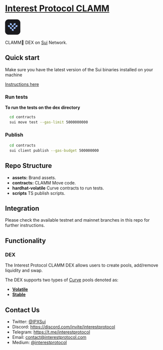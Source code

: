 # [Interest Protocol CLAMM](https://www.interestprotocol.com/)

 <p> <img width="50px"height="50px" src="./asset/logo.png" /></p> 
 
 CLAMM🐚 DEX on [Sui](https://sui.io/) Network.  
  
## Quick start  
  
Make sure you have the latest version of the Sui binaries installed on your machine

[Instructions here](https://docs.sui.io/devnet/build/install)

### Run tests

**To run the tests on the dex directory**

```bash
  cd contracts
  sui move test --gas-limit 5000000000
```

### Publish

```bash
  cd contracts
  sui client publish --gas-budget 500000000
```

## Repo Structure

- **assets:** Brand assets.
- **contracts:** CLAMM Move code.
- **hardhat-volatile** Curve contracts to run tests.
- **scripts** TS publish scripts.

## Integration

Please check the available testnet and mainnet branches in this repo for further instructions.

## Functionality

### DEX

The Interest Protocol CLAMM DEX allows users to create pools, add/remove liquidity and swap.

The DEX supports two types of [Curve](https://curve.fi/) pools denoted as:

- **[Volatile](https://resources.curve.fi/base-features/understanding-crypto-pools/)**
- **[Stable](https://miguelmota.com/blog/understanding-stableswap-curve/)**

## Contact Us

- Twitter: [@IPXSui](https://twitter.com/IPXSui)
- Discord: https://discord.com/invite/interestprotocol
- Telegram: https://t.me/interestprotocol
- Email: [contact@interestprotocol.com](mailto:contact@interestprotocol.com)
- Medium: [@interestprotocol](https://medium.com/@interestprotocol)
